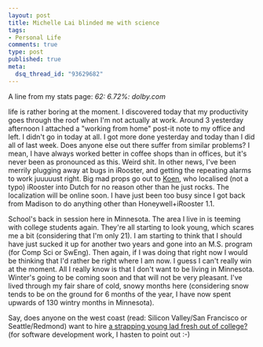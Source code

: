 ```yaml
--- 
layout: post
title: Michelle Lai blinded me with science
tags: 
- Personal Life
comments: true
type: post
published: true
meta: 
  dsq_thread_id: "93629682"
---
```

A line from my stats page:
  <i>62:  6.72%: dolby.com</i>

  life is rather boring at the moment. I discovered today that my productivity goes through the roof when I'm not actually at work. Around 3 yesterday afternoon I attached a "working from home" post-it note to my office and left. I didn't go in today at all. I got more done yesterday and today than I did all of last week. Does anyone else out there suffer from similar problems? I mean, I have always worked better in coffee shops than in offices, but it's never been as pronounced as this. Weird shit. In other news, I've been merrily plugging away at bugs in iRooster, and getting the repeating alarms to work juuuuust right. Big mad props go out to <a href="http://www.verspeelt.com/">Koen</a>, who localised (not a typo) iRooster into Dutch for no reason other than he just rocks. The localization will be online soon. I have just been too busy since I got back from Madison to do anything other than Honeywell+iRooster 1.1.

  School's back in session here in Minnesota. The area I live in is teeming with college students again. They're all starting to look young, which scares me a bit (considering that I'm only 21). I am starting to think that I should have just sucked it up for another two years and gone into an M.S. program (for Comp Sci or SwEng). Then again, if I was doing that right now I would be thinking that I'd rather be right where I am now. I guess I can't really win at the moment. All I really know is that I don't want to be living in Minnesota. Winter's going to be coming soon and that will not be very pleasant. I've lived through my fair share of cold, snowy months here (considering snow tends to be on the ground for 6 months of the year, I have now spent upwards of 130 wintry months in Minnesota).

  Say, does anyone on the west coast (read: Silicon Valley/San Francisco or Seattle/Redmond) want to hire <a href="http://www.brethorsting.com/resume.html">a strapping young lad fresh out of college?</a> (for software development work, I hasten to point out :-)
